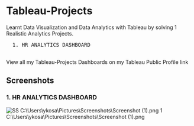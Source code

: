 # Tableau-Projects
Learnt Data Visualization and Data Analytics with Tableau by solving 1 Realistic Analytics Projects.

  <pre>
  1. HR ANALYTICS DASHBOARD           
  </pre>

View all my Tableau-Projects Dashboards on my Tableau Public Profile link 


## Screenshots
### 1. HR ANALYTICS DASHBOARD
<img src="https://github.com/Tableau-Projects\" alt="SS C:\Users\ykosa\Pictures\Screenshots\Screenshot (1).png
 1"/>
C:\Users\ykosa\Pictures\Screenshots\Screenshot (1).png

































































